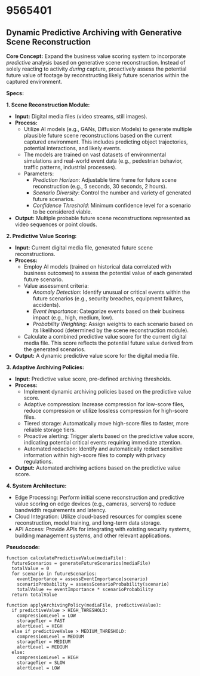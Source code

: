 # 9565401

## Dynamic Predictive Archiving with Generative Scene Reconstruction

**Core Concept:** Expand the business value scoring system to incorporate *predictive* analysis based on generative scene reconstruction. Instead of solely reacting to activity *during* capture, proactively assess the potential future value of footage by reconstructing likely future scenarios within the captured environment.

**Specs:**

**1. Scene Reconstruction Module:**

*   **Input:** Digital media files (video streams, still images).
*   **Process:**
    *   Utilize AI models (e.g., GANs, Diffusion Models) to generate multiple plausible future scene reconstructions based on the current captured environment.  This includes predicting object trajectories, potential interactions, and likely events.
    *   The models are trained on vast datasets of environmental simulations and real-world event data (e.g., pedestrian behavior, traffic patterns, industrial processes).
    *   Parameters:
        *   *Prediction Horizon*:  Adjustable time frame for future scene reconstruction (e.g., 5 seconds, 30 seconds, 2 hours).
        *   *Scenario Diversity*: Control the number and variety of generated future scenarios.
        *   *Confidence Threshold*: Minimum confidence level for a scenario to be considered viable.
*   **Output:** Multiple probable future scene reconstructions represented as video sequences or point clouds.

**2. Predictive Value Scoring:**

*   **Input:**  Current digital media file, generated future scene reconstructions.
*   **Process:**
    *   Employ AI models (trained on historical data correlated with business outcomes) to assess the potential value of each generated future scenario.
    *   Value assessment criteria:
        *   *Anomaly Detection*: Identify unusual or critical events within the future scenarios (e.g., security breaches, equipment failures, accidents).
        *   *Event Importance*:  Categorize events based on their business impact (e.g., high, medium, low).
        *   *Probability Weighting*:  Assign weights to each scenario based on its likelihood (determined by the scene reconstruction module).
    *   Calculate a combined predictive value score for the current digital media file. This score reflects the potential future value derived from the generated scenarios.
*   **Output:** A dynamic predictive value score for the digital media file.

**3. Adaptive Archiving Policies:**

*   **Input:** Predictive value score, pre-defined archiving thresholds.
*   **Process:**
    *   Implement dynamic archiving policies based on the predictive value score.
    *   Adaptive compression: Increase compression for low-score files, reduce compression or utilize lossless compression for high-score files.
    *   Tiered storage: Automatically move high-score files to faster, more reliable storage tiers.
    *   Proactive alerting: Trigger alerts based on the predictive value score, indicating potential critical events requiring immediate attention.
    *   Automated redaction:  Identify and automatically redact sensitive information within high-score files to comply with privacy regulations.
*   **Output:** Automated archiving actions based on the predictive value score.

**4. System Architecture:**

*   Edge Processing: Perform initial scene reconstruction and predictive value scoring on edge devices (e.g., cameras, servers) to reduce bandwidth requirements and latency.
*   Cloud Integration: Utilize cloud-based resources for complex scene reconstruction, model training, and long-term data storage.
*   API Access: Provide APIs for integrating with existing security systems, building management systems, and other relevant applications.

**Pseudocode:**

```
function calculatePredictiveValue(mediaFile):
  futureScenarios = generateFutureScenarios(mediaFile)
  totalValue = 0
  for scenario in futureScenarios:
    eventImportance = assessEventImportance(scenario)
    scenarioProbability = assessScenarioProbability(scenario)
    totalValue += eventImportance * scenarioProbability
  return totalValue

function applyArchivingPolicy(mediaFile, predictiveValue):
  if predictiveValue > HIGH_THRESHOLD:
    compressionLevel = LOW
    storageTier = FAST
    alertLevel = HIGH
  else if predictiveValue > MEDIUM_THRESHOLD:
    compressionLevel = MEDIUM
    storageTier = MEDIUM
    alertLevel = MEDIUM
  else:
    compressionLevel = HIGH
    storageTier = SLOW
    alertLevel = LOW
```